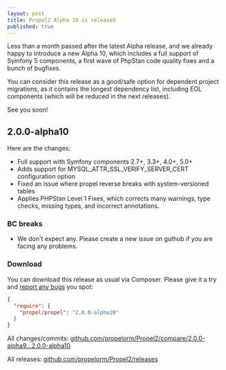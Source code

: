 ```yaml
---
layout: post
title: Propel2 Alpha 10 is released
published: true
---
```


Less than a month passed after the latest Alpha release, and we already happy to introduce a
new Alpha 10, which includes a full support of Symfony 5 components,
a first wave of PhpStan code quality fixes and a bunch of bugfixes.

You can consider this release as a good/safe option for dependent project migrations, as it contains the
longest dependency list, including EOL components (which will be reduced in the next releases).

See you soon!


<!-- more -->

## 2.0.0-alpha10

Here are the changes:

* Full support with Symfony components 2.7+, 3.3+, 4.0+, 5.0+
* Adds support for MYSQL_ATTR_SSL_VERIFY_SERVER_CERT configuration option
* Fixed an issue where propel reverse breaks with system-versioned tables
* Applies PHPStan Level 1 Fixes, which corrects many warnings, type checks, missing types, and incorrect annotations.

### BC breaks

* We don't expect any. Please create a new issue on guthub if you are facing any problems.

### Download

You can download this release as usual via Composer. Please give it a try and [report any bugs](https://github.com/propelorm/Propel2/issues/new)
you spot:

```json
{
  "require": {
    "propel/propel": "2.0.0-alpha10"
  }
}
```

All changes/commits: [github.com/propelorm/Propel2/compare/2.0.0-alpha9...2.0.0-alpha10](https://github.com/propelorm/Propel2/compare/2.0.0-alpha9...2.0.0-alpha10)

All releases: [github.com/propelorm/Propel2/releases](https://github.com/propelorm/Propel2/releases)